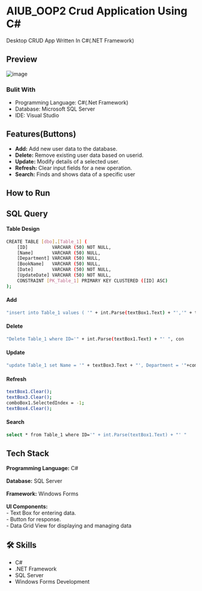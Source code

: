 # AIUB_OOP2 Crud Application Using C#
 
Desktop CRUD App Written In C#(.NET Framework)
 
 
## Preview

![image](https://github.com/user-attachments/assets/42acb806-aeb1-40b2-9b97-22b329398003)

 
### Bulit With
- Programming Language: C#(.Net Framework)
- Database: Microsoft SQL Server
- IDE: Visual Studio
 
 
## Features(Buttons)
 
- **Add:** Add new user data to the database.
- **Delete:** Remove existing user data based on userid.
- **Update:** Modify details of a selected user.
- **Refresh:** Clear input fields for a new operation.
- **Search:** Finds and shows data of a specific user


 ## How to Run

 
 
## SQL Query
#### Table Design
```bash
CREATE TABLE [dbo].[Table_1] (
    [ID]         VARCHAR (50) NOT NULL,
    [Name]       VARCHAR (50) NULL,
    [Department] VARCHAR (50) NULL,
    [BookName]   VARCHAR (50) NULL,
    [Date]       VARCHAR (50) NOT NULL,
    [UpdateDate] VARCHAR (50) NOT NULL,
    CONSTRAINT [PK_Table_1] PRIMARY KEY CLUSTERED ([ID] ASC)
);

```
#### Add
```bash
"insert into Table_1 values ( '" + int.Parse(textBox1.Text) + "','" + textBox3.Text + "','" + comboBox1.Text + "','" + textBox4.Text + "' , getdate(), getdate() )", con
```
#### Delete
```bash
"Delete Table_1 where ID='" + int.Parse(textBox1.Text) + "' ", con
```
#### Update
```bash
"update Table_1 set Name = '" + textBox3.Text + "', Department = '"+comboBox1.Text+"', BookName='"+textBox4.Text+"', Updatedate= getdate() where ID ='"+ int.Parse(textBox1.Text) + "' ", con)
```
#### Refresh
```bash
textBox1.Clear();
textBox3.Clear();
comboBox1.SelectedIndex = -1;
textBox4.Clear();

```

#### Search
```bash
select * from Table_1 where ID='" + int.Parse(textBox1.Text) + "' "
```


## Tech Stack
 
**Programming Language:** C# <br><br>
**Database:** SQL Server<br><br>
**Framework:** Windows Forms<br><br>
**UI Components:** <br>
    - Text Box for entering data.<br>
    - Button for response.<br>
    - Data Grid View for displaying and managing data
 
 
## 🛠 Skills
- C#
- .NET Framework
- SQL Server
- Windows Forms Development
